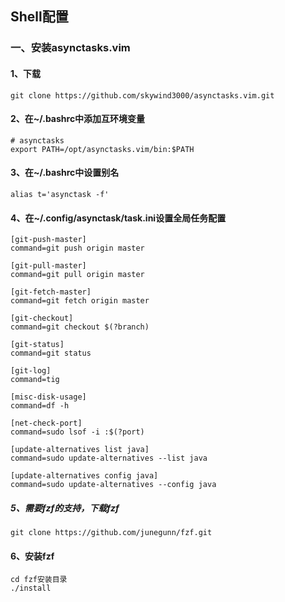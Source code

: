 ## Shell配置

### 一、安装asynctasks.vim

#### 1、下载

```
git clone https://github.com/skywind3000/asynctasks.vim.git
```

#### 2、在~/.bashrc中添加互环境变量

```
# asynctasks
export PATH=/opt/asynctasks.vim/bin:$PATH
```

#### 3、在~/.bashrc中设置别名

```
alias t='asynctask -f'
```

#### 4、在~/.config/asynctask/task.ini设置全局任务配置

```
[git-push-master]
command=git push origin master

[git-pull-master]
command=git pull origin master

[git-fetch-master]
command=git fetch origin master

[git-checkout]
command=git checkout $(?branch)

[git-status]
command=git status

[git-log]
command=tig

[misc-disk-usage]
command=df -h

[net-check-port]
command=sudo lsof -i :$(?port)

[update-alternatives list java]
command=sudo update-alternatives --list java

[update-alternatives config java]
command=sudo update-alternatives --config java
```

##### 5、需要fzf的支持，下载fzf

```
git clone https://github.com/junegunn/fzf.git
```

#### 6、安装fzf

```
cd fzf安装目录
./install
```

